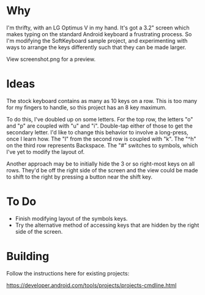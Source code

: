 Why
====

I'm thrifty, with an LG Optimus V in my hand. It's got a 3.2" screen which makes typing on the standard Android keyboard a frustrating process. So I'm modifying the SoftKeyboard sample project, and experimenting with ways to arrange the keys differently such that they can be made larger.

View screenshot.png for a preview.

Ideas
====

The stock keyboard contains as many as 10 keys on a row. This is too many for my fingers to handle, so this project has an 8 key maximum.

To do this, I've doubled up on some letters. For the top row, the letters "o" and "p" are coupled with "u" and "i". Double-tap either of those to get the secondary letter. I'd like to change this behavior to involve a long-press, once I learn how. The "l" from the second row is coupled with "k". The "^h" on the third row represents Backspace. The "#" switches to symbols, which I've yet to modify the layout of.

Another approach may be to initially hide the 3 or so right-most keys on all rows. They'd be off the right side of the screen and the view could be made to shift to the right by pressing a button near the shift key.

To Do
====

* Finish modifying layout of the symbols keys.
* Try the alternative method of accessing keys that are hidden by the right side of the screen.

Building
=====

Follow the instructions here for existing projects:

https://developer.android.com/tools/projects/projects-cmdline.html
